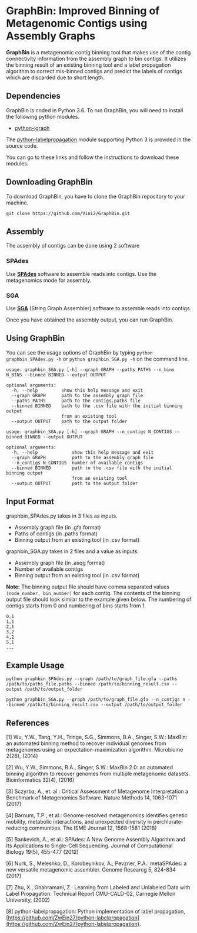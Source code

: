 # GraphBin: Improved Binning of Metagenomic Contigs using Assembly Graphs

**GraphBin** is a metagenomic contig binning tool that makes use of the contig connectivity information from the assembly graph to bin contigs. It utilizes the binning result of an existing binning tool and a label propagation algorithm to correct mis-binned contigs and predict the labels of contigs which are discarded due to short length.

## Dependencies
GraphBin is coded in Python 3.6. To run GraphBin, you will need to install the following python modules.
* [python-igraph](https://igraph.org/python/)

The [python-labelpropagation](https://github.com/ZwEin27/python-labelpropagation) module supporting Python 3 is provided in the source code.

You can go to these links and follow the instructions to download these modules.

## Downloading GraphBin
To download GraphBin, you have to clone the GraphBin repository to your machine.

```
git clone https://github.com/Vini2/GraphBin.git
```
## Assembly
The assembly of contigs can be done using 2 software

### SPAdes
Use [**SPAdes**](http://cab.spbu.ru/software/spades/) software to assemble reads into contigs. Use the metagenomics mode for assembly.

### SGA
Use [**SGA**](https://github.com/jts/sga) (String Graph Assembler) software to assemble reads into contigs.

Once you have obtained the assembly output, you can run GraphBin.

## Using GraphBin
You can see the usage options of GraphBin by typing ```python graphbin_SPAdes.py -h``` or ```python graphbin_SGA.py -h``` on the command line.

```
usage: graphbin_SGA.py [-h] --graph GRAPH --paths PATHS --n_bins N_BINS --binned BINNED --output OUTPUT

optional arguments:
  -h, --help         show this help message and exit
  --graph GRAPH      path to the assembly graph file
  --paths PATHS      path to the contigs.paths file
  --binned BINNED    path to the .csv file with the initial binning output
                     from an existing tool
  --output OUTPUT    path to the output folder
```
```
usage: graphbin_SGA.py [-h] --graph GRAPH --n_contigs N_CONTIGS --binned BINNED --output OUTPUT

optional arguments:
  -h, --help             show this help message and exit
  --graph GRAPH          path to the assembly graph file
  --n_contigs N_CONTIGS  number of available contigs
  --binned BINNED        path to the .csv file with the initial binning output
                         from an existing tool
  --output OUTPUT        path to the output folder
```
## Input Format

graphbin_SPAdes.py takes in 3 files as inputs.
* Assembly graph file (in .gfa format)
* Paths of contigs (in .paths format)
* Binning output from an existing tool (in .csv format)

graphbin_SGA.py takes in 2 files and a value as inputs.
* Assembly graph file (in .asqg format)
* Number of available contigs
* Binning output from an existing tool (in .csv format)

**Note:** The binning output file should have comma separated values ```(node_number, bin_number)``` for each contig. The contents of the binning output file should look similar to the example given below. The numbering of contigs starts from 0 and numbering of bins starts from 1.

```
0,1
1,1
2,1
3,2
4,2
5,1
...
```

## Example Usage

```
python graphbin_SPAdes.py --graph /path/to/graph_file.gfa --paths /path/to/paths_file.paths --binned /path/to/binning_result.csv --output /path/to/output_folder
```
```
python graphbin_SGA.py --graph /path/to/graph_file.gfa --n_contigs n --binned /path/to/binning_result.csv --output /path/to/output_folder
```

## References
[1] Wu, Y.W., Tang, Y.H., Tringe, S.G., Simmons, B.A., Singer, S.W.: MaxBin: an automated binning method to recover individual genomes from metagenomes using an expectation-maximization algorithm. Microbiome 2(26), (2014)

[2] Wu, Y.W., Simmons, B.A., Singer, S.W.: MaxBin 2.0: an automated binning algorithm to recover genomes from multiple metagenomic datasets. Bioinformatics 32(4), (2016)

[3] Sczyrba, A., et. al : Critical Assessment of Metagenome Interpretation a Benchmark of Metagenomics Software. Nature Methods 14, 1063-1071 (2017)

[4] Barnum, T.P., et al.: Genome-resolved metagenomics identifies genetic mobility, metabolic interactions, and unexpected diversity in perchlorate-reducing communities. The ISME Journal 12, 1568-1581 (2018)

[5] Bankevich, A., et al.: SPAdes: A New Genome Assembly Algorithm and Its Applications to Single-Cell Sequencing. Journal of Computational Biology 19(5), 455-477 (2012)

[6] Nurk, S., Meleshko, D., Korobeynikov, A., Pevzner, P.A.: metaSPAdes: a new versatile metagenomic assembler. Genome Researcg 5, 824-834 (2017)

[7] Zhu, X., Ghahramani, Z.: Learning from Labeled and Unlabeled Data with Label Propagation. Technical Report CMU-CALD-02, Carnegie Mellon University, (2002)

[8] python-labelpropagation: Python implementation of label propagation, [https://github.com/ZwEin27/python-labelpropagation](https://github.com/ZwEin27/python-labelpropagation).
